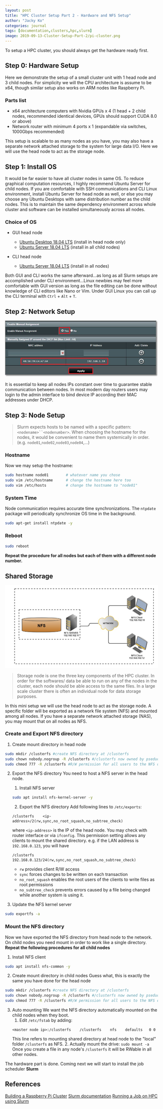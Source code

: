 ```yaml
---
layout: post
title: "HPC Cluster Setup Part 2 - Hardware and NFS Setup"
author: "Jacky Ko"
categories: journal
tags: [documentation,clusters,hpc,slurm]
image: 2019-09-13-Cluster-Setup-Part-2/pi-cluster.png
---
```

To setup a HPC cluster, you should always get the hardware ready first.

## Step 0: Hardware Setup
Here we demonstrate the setup of a small cluster unit with 1 head node and 3 child nodes. For simplicity we will the CPU architecture is assume to be x64, though similar setup also works on ARM nodes like Raspberry Pi.

### Parts list
- x64 architecture computers with Nvidia GPUs x 4 (1 head + 2 child nodes, recommended identical devices, GPUs should support CUDA 8.0 or above)
- Network router with minimum 4 ports x 1 (expandable via switches, 1000Gbps recommended)

This setup is scalable to as many nodes as you have, you may also have a separate network attached storage to the system for large data I/O. Here we will use the head node to act as the storage node. 

## Step 1: Install OS
It would be far easier to have all cluster nodes in same OS. To reduce graphical computation resources, I highly recommend Ubuntu Server for child nodes. If you are comfortable with SSH communications and CLI Linux environment, install Ubuntu Server for head node as well, or else you may choose any Ubuntu Desktops with same distribution number as the child nodes. This is to maintain the same dependency environment across whole cluster and software can be installed simultaneously across all nodes.

### Choice of OS
- GUI head node 
	- [Ubuntu Desktop 18.04 LTS](https://ubuntu.com/download/desktop) (install in head node only)
	- [Ubuntu Server 18.04 LTS](https://ubuntu.com/download/server) (install in all child nodes)

- CLI head node
	- [Ubuntu Server 18.04 LTS](https://ubuntu.com/download/server) (install in all nodes)

Both GUI and CLI works the same afterward...as long as all Slurm setups are accomplished under CLI environment...Linux newbies may feel more comfortable with GUI version as long as the file editing can be done without knowledge of CLI editors like Nano or Vim. Under GUI Linux you can call up the CLI terminal with `Ctrl` + `Alt` + `T`.

## Step 2: Network Setup
![alt text](../assets/img/2019-09-13-Cluster-Setup-Part-2/fix-ip-dhcp.jpg "Router assign static IP with MAC address under DHCP")

It is essential to keep all nodes IPs constant over time to guarantee stable communication between nodes. In most modern day routers users may login to the admin interface to bind device IP according their MAC addresses under DHCP. 

## Step 3: Node Setup
> Slurm expects hosts to be named with a specific pattern: `<nodename>``<nodenumber>`. When choosing the hostname for the nodes, it would be convenient to name them systemically in order. (e.g. `node01`,`node02`,`node03`,`node04`,...)

### Hostname
Now we may setup the hostname:

```bash
sudo hostname node01       	# whatever name you chose
sudo vim /etc/hostname    	# change the hostname here too
sudo vim /etc/hosts       	# change the hostname to "node01"
```

### System Time
Node communication requires accurate time synchronizations. The `ntpdate` package will periodically synchronize OS time in the background.

```bash
sudo apt-get install ntpdate -y
```

### Reboot
```bash
sudo reboot
```

**Repeat the procedure for all nodes but each of them with a different node number.**

## Shared Storage
![alt text](../assets/img/2019-09-13-Cluster-Setup-Part-2/NFS.jpg "NFS illustration")

> Storage node is one the three key components of the HPC cluster. In order for the softwares/ data be able to run on any of the nodes in the cluster, each node should be able access to the same files. In a large scale cluster there is often an individual node for data storage purposes.

In this mini setup we will use the head node to act as the storage node. A specific folder will be exported as a network file system (NFS) and mounted among all nodes. If you have a separate network attached storage (NAS), you may mount that on all nodes as NFS.

### Create and Export NFS directory
1.  Create mount directory in head node
```bash
sudo mkdir /clusterfs #create NFS directory at /clusterfs
sudo chown nobody.nogroup -R /clusterfs #/clusterfs now owned by pseduo user
sudo chmod 777 -R /clusterfs #R/W permission for all users to the NFS directory
```
2. Export the NFS directory
You need to host a NFS server in the head node.
	1. Install NFS server
	```bash
	sudo apt install nfs-kernel-server -y
	```
	2. Export the NFS directory
	Add following lines to `/etc/exports`:
	```
	/clusterfs    <ip-address>/2(rw,sync,no_root_squash,no_subtree_check)
	```
	where `<ip-address>` is the IP of the head node. You may check with router interface or via `ifconfig`. This permission setting allows any clients to mount the shared directory. e.g. if the LAN address is `192.168.0.123`, you will have
	```
	/clusterfs    192.168.0.123/24(rw,sync,no_root_squash,no_subtree_check)
	```

	- `rw` provides client R/W access
	- `sync` forces changes to be written on each transaction
	- `no_root_squash` enables the root users of the clients to write files as root permissions
	- `no_subtree_check` prevents errors caused by a file being changed while another system is using it.
3. Update the NFS kernel server
```bash
sudo exportfs -a
```

### Mount the NFS directory
Now we have exported the NFS directory from head node to the network. On child nodes you need mount in order to work like a single directory. **Repeat the following procedures for all child nodes**

1. Install NFS client
```bash
sudo apt install nfs-common -y
```
2.  Create mount directory in child nodes
Guess what, this is exactly the same you have done for the head node
```bash
sudo mkdir /clusterfs #create NFS directory at /clusterfs
sudo chown nobody.nogroup -R /clusterfs #/clusterfs now owned by pseduo user
sudo chmod 777 -R /clusterfs #R/W permission for all users to the NFS directory
```

3. Auto mounting
We want the NFS directory automatically mounted on the child nodes when they boot.
	1. Edit `/etc/fstab` by adding:
	```
	<master node ip>:/clusterfs    /clusterfs    nfs    defaults   0 0
	```
	This line refers to mounting shared directory at head node to the "local" folder `/clusterfs` as NFS.
	2. Actually mount the drive:
	`sudo mount -a`
	Once you create a file in any node's `/clusterfs` it will be RWable in all other nodes.

The hardware part is done. Coming next we will start to install the job scheduler **Slurm**

## References

[Building a Raspberry Pi Cluster](https://medium.com/@glmdev/building-a-raspberry-pi-cluster-784f0df9afbd)
[Slurm documentation](https://slurm.schedmd.com/documentation.html)
[Running a Job on HPC using Slurm](https://hpcc.usc.edu/support/documentation/slurm/)